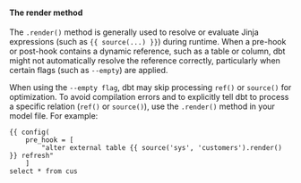 #### The render method

The `.render()` method is generally used to resolve or evaluate Jinja expressions (such as `{{ source(...) }}`) during runtime. When a pre-hook or post-hook contains a dynamic reference, such as a table or column, dbt might not automatically resolve the reference correctly, particularly when certain flags (such as `--empty`) are applied.

When using the `--empty flag`, dbt may skip processing `ref()` or `source()` for optimization. To avoid compilation errors and to explicitly tell dbt to process a specific relation (`ref()` or `source()`), use the `.render()` method in your model file. For example:


<File name='models.sql'>

```Jinja
{{ config(
    pre_hook = [
        "alter external table {{ source('sys', 'customers').render() }} refresh"
    ]
select * from cus
```

</File>
